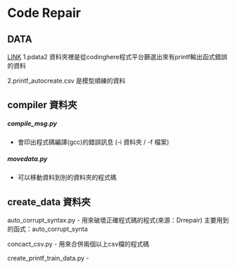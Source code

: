 # Code Repair

## DATA
[LINK](https://drive.google.com/drive/folders/1NfAx5mKUyAcAq9oc7q_1CW1UYczY8UuK?usp=sharing)
1.pdata2 資料夾裡是從codinghere程式平台篩選出來有printf輸出函式錯誤的資料

2.printf_autocreate.csv 是模型順練的資料


## compiler 資料夾
##### compile_msg.py 
- 會印出程式碼編譯(gcc)的錯誤訊息 (-i 資料夾 / -f 檔案)

##### movedata.py 
- 可以移動資料到別的資料夾的程式碼

## create_data 資料夾
auto_corrupt_syntax.py - 用來破壞正確程式碼的程式(來源：Drrepair) 主要用到的函式：auto_corrupt_synta

concact_csv.py - 用來合併兩個以上csv檔的程式碼

create_printf_train_data.py - 
